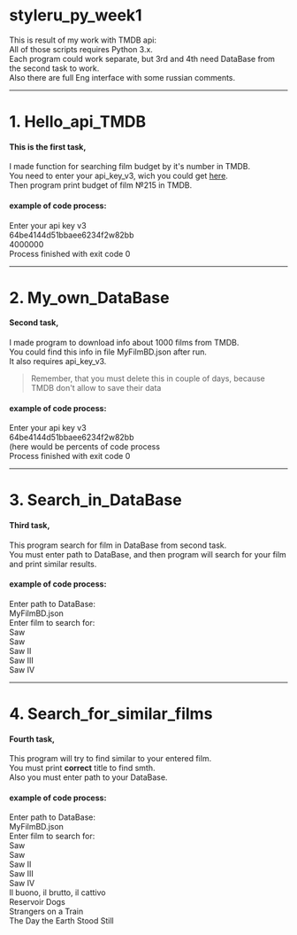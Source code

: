 # styleru_py_week1
This is result of my work with TMDB api:  
All of those scripts requires Python 3.x.  
Each program could work separate, but 3rd and 4th need DataBase from the second task to work.  
Also there are full Eng interface with some russian comments.  


***
# 1. Hello_api_TMDB #
#### This is the first task, 
I made function for searching film budget by it's number in TMDB.  
You need to enter your api_key_v3, wich you could get [here](https://www.themoviedb.org/).  
Then program print budget of film №215 in TMDB.  
#### example of code process:
  Enter your api key v3  
  64be4144d51bbaee6234f2w82bb  
  4000000  
  Process finished with exit code 0  
  
***
# 2. My_own_DataBase #
#### Second task,
I made program to download info about 1000 films from TMDB.  
You could find this info in file MyFilmBD.json after run.  
It also requires api_key_v3.  
> Remember, that you must delete this in couple of days, because TMDB don't allow to save their data
#### example of code process:  
  Enter your api key v3  
  64be4144d51bbaee6234f2w82bb  
  (here would be percents of code process  
  Process finished with exit code 0  
  
***
# 3. Search_in_DataBase #
#### Third task,
This program search for film in DataBase from second task.  
You must enter path to DataBase, and then program will search for your film and print similar results.  
#### example of code process:  
  Enter path to DataBase:  
  MyFilmBD.json  
  Enter film to search for:  
  Saw  
  Saw  
  Saw II  
  Saw III  
  Saw IV  
  ***
# 4. Search_for_similar_films #
#### Fourth task,
This program will try to find similar to your entered film.  
You must print **correct** title to find smth.  
Also you must enter path to your DataBase.  
#### example of code process:  
  Enter path to DataBase:  
  MyFilmBD.json  
  Enter film to search for:  
  Saw  
  Saw  
  Saw II  
  Saw III  
  Saw IV  
  Il buono, il brutto, il cattivo  
  Reservoir Dogs  
  Strangers on a Train  
  The Day the Earth Stood Still  
